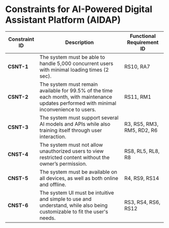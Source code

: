 # Constraints for AI-Powered Digital Assistant Platform (AIDAP)

| **Constraint ID** | **Description** | **Functional Requirement ID** |
|-----------------|-----------------|-------------------------------|
| **CSNT-1** | The system must be able to handle 5,000 concurrent users with minimal loading times (2 sec). | RS10, RA7 |
| **CSNT-2** | The system must remain available for 99.5% of the time each month, with maintenance updates performed with minimal inconvenience to users. | RS11, RM1 |
| **CSNT-3** | The system must support several AI models and APIs while also training itself through user interaction. | R3, RS5, RM3, RM5, RD2, R6 |
| **CNST-4** | The system must not allow unauthorized users to view restricted content without the owner’s permission. | RS8, RL5, RL8, R8 |
| **CNST-5** | The system must be available on all devices, as well as both online and offline. | R4, RS9, RS14 |
| **CNST-6** | The system UI must be intuitive and simple to use and understand, while also being customizable to fit the user's needs. | RS3, RS4, RS6, RS12 |
